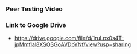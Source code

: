 ### Peer Testing Video

### Link to Google Drive
 - https://drive.google.com/file/d/1ruLpx0s4T-jpMmfIal8XSOSGoAVDpYNf/view?usp=sharing
